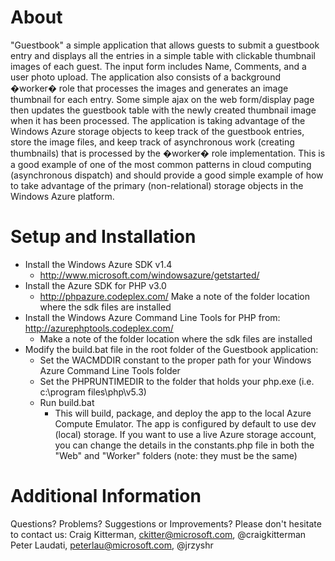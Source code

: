# About #
"Guestbook" a simple application that allows guests to submit a guestbook entry and displays all the entries in a simple table with clickable thumbnail images of each guest.  The input form includes Name, Comments, and a user photo upload.  The application also consists of a background �worker� role that processes the images and generates an image thumbnail for each entry.  Some simple ajax on the web form/display page then updates the guestbook table with the newly created thumbnail image when it has been processed.
The application is taking advantage of the Windows Azure storage objects to keep track of the guestbook entries, store the image files, and keep track of asynchronous work (creating thumbnails) that is processed by the �worker� role implementation.    This is a good example of one of the most common patterns in cloud computing (asynchronous dispatch) and should provide a good simple example of how to take advantage of the primary (non-relational) storage objects in the Windows Azure platform.

# Setup and Installation #
- Install the Windows Azure SDK v1.4
	+ http://www.microsoft.com/windowsazure/getstarted/ 
- Install the Azure SDK for PHP v3.0
	+ http://phpazure.codeplex.com/ 
	Make a note of the folder location where the sdk files are installed
- Install the Windows Azure Command Line Tools for PHP from: http://azurephptools.codeplex.com/ 
	+ Make a note of the folder location where the sdk files are installed
- Modify the build.bat file in the root folder of the Guestbook application:
	+ Set the WACMDDIR constant to the proper path for your Windows Azure Command Line Tools folder
	+ Set the PHPRUNTIMEDIR to the folder that holds your php.exe (i.e. c:\program files\php\v5.3)
	+ Run build.bat
		* This will build, package, and deploy the app to the local Azure Compute Emulator.  The app is configured by default to use dev (local) storage.  If you want to use a live Azure storage account, you can change the details in the constants.php file in both the "Web" and "Worker" folders (note: they must be the same)

# Additional Information #

Questions?  Problems? Suggestions or Improvements?
Please don't hesitate to contact us:
Craig Kitterman, ckitter@microsoft.com, @craigkitterman
Peter Laudati, peterlau@microsoft.com, @jrzyshr
